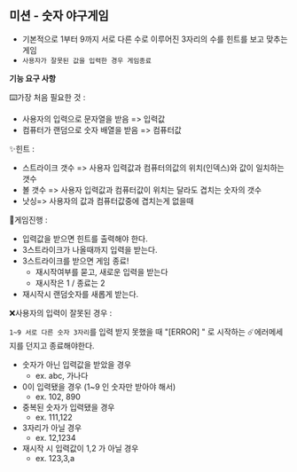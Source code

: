 ## 미션 - 숫자 야구게임
 - 기본적으로 1부터 9까지 서로 다른 수로 이루어진 3자리의 수를 힌트를 보고 맞추는 게임 
  - `사용자가 잘못된 값을 입력한 경우 게임종료`

 **기능 요구 사항**  

 ⌨️가장 처음 필요한 것 :
  - 사용자의 입력으로 문자열을 받음 => 입력값
  - 컴퓨터가 랜덤으로 숫자 배열을 받음 => 컴퓨터값

  ✨힌트 :
  - 스트라이크 갯수 => 사용자 입력값과 컴퓨터의값의 위치(인덱스)와 값이 일치하는 갯수
  - 볼 갯수 => 사용자 입력값과 컴퓨터값이 위치는 달라도 겹치는 숫자의 갯수
  - 낫싱=> 사용자의 값과 컴퓨터값중에 겹치는게 없을때
 

 🎰게임진행 :

  - 입력값을 받으면 힌트를 출력해야 한다.
  - 3스트라이크가 나올때까지 입력을 받는다.
  - 3스트라이크를 받으면 게임 종료!
     - 재시작여부를 묻고, 새로운 입력을 받는다
     - 재시작은 1 / 종료는 2 
  - 재시작시 랜덤숫자를 새롭게 받는다.

❌사용자의 입력이 잘못된 경우 :

`1~9 서로 다른 숫자 3자리`를 입력 받지 못했을 때
"[ERROR] " 로 시작하는 ☄️에러메세지를 던지고 종료해야한다.

  - 숫자가 아닌 입력값을 받았을 경우 
      - ex. abc, 가나다
  - 0이 입력됐을 경우 (1~9 인 숫자만 받아야 해서)
      - ex. 102, 890
  - 중복된 숫자가 입력됐을 경우
      - ex. 111,122
  - 3자리가 아닐 경우
      - ex. 12,1234 
  - 재시작 시 입력값이 1,2 가 아닐 경우  
      - ex. 123,3,a 
